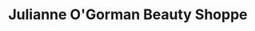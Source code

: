 ---
title: "Julianne O'Gorman Beauty Shoppe"
url: /summit-hill/julianne-ogorman-beauty-shoppe/
shop: hairdresser
---